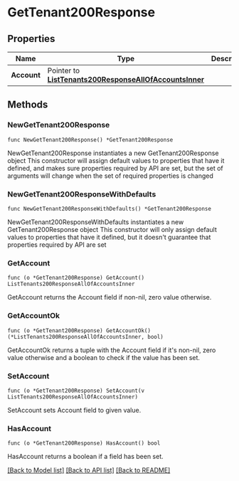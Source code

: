 # GetTenant200Response

## Properties

Name | Type | Description | Notes
------------ | ------------- | ------------- | -------------
**Account** | Pointer to [**ListTenants200ResponseAllOfAccountsInner**](ListTenants200ResponseAllOfAccountsInner.md) |  | [optional] 

## Methods

### NewGetTenant200Response

`func NewGetTenant200Response() *GetTenant200Response`

NewGetTenant200Response instantiates a new GetTenant200Response object
This constructor will assign default values to properties that have it defined,
and makes sure properties required by API are set, but the set of arguments
will change when the set of required properties is changed

### NewGetTenant200ResponseWithDefaults

`func NewGetTenant200ResponseWithDefaults() *GetTenant200Response`

NewGetTenant200ResponseWithDefaults instantiates a new GetTenant200Response object
This constructor will only assign default values to properties that have it defined,
but it doesn't guarantee that properties required by API are set

### GetAccount

`func (o *GetTenant200Response) GetAccount() ListTenants200ResponseAllOfAccountsInner`

GetAccount returns the Account field if non-nil, zero value otherwise.

### GetAccountOk

`func (o *GetTenant200Response) GetAccountOk() (*ListTenants200ResponseAllOfAccountsInner, bool)`

GetAccountOk returns a tuple with the Account field if it's non-nil, zero value otherwise
and a boolean to check if the value has been set.

### SetAccount

`func (o *GetTenant200Response) SetAccount(v ListTenants200ResponseAllOfAccountsInner)`

SetAccount sets Account field to given value.

### HasAccount

`func (o *GetTenant200Response) HasAccount() bool`

HasAccount returns a boolean if a field has been set.


[[Back to Model list]](../README.md#documentation-for-models) [[Back to API list]](../README.md#documentation-for-api-endpoints) [[Back to README]](../README.md)


